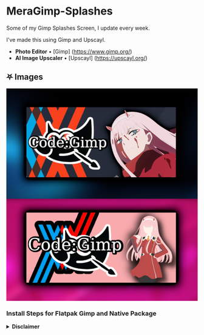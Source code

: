 # MeraGimp-Splashes

Some of my Gimp Splashes Screen, I update every week.

I've made this using Gimp and Upscayl.

- **Photo Editor** • [Gimp] (https://www.gimp.org/)
- **AI Image Upscaler** • [Upscayl] (https://upscayl.org/)

## ⛧ Images

<img align="center" src="/img/layout.webp">

### Install Steps for Flatpak Gimp and Native Package

<details>

<summary><b>Disclaimer</b></summary>

## I use the Flatpak version of Gimp, because I can install every Plugins in one click, but you can use this on the Native Package

##### I use a Photoshop like layout on Gimp, because I was a Photoshop user.

<div align="left">

<details>

- Copy the Splash that you want into the splashes folder.

```sh
### Flatpak
Download the image from the splashes folder and the go to 
$HOME/.var/app/org.gimp.GIMP/config/GIMP/2.10/splashes/ and paste the image that you like
if you don't have the splashes folder, make it
```

```sh
### Native
Download the image from the splashes folder and the go to 
$HOME/.config/GIMP/2.10/splashes/ and paste the image that you like
if you don't have the splashes folder, make it
```

</details>

</div>

## Credits

_Artist who make Wallpapers and more_


